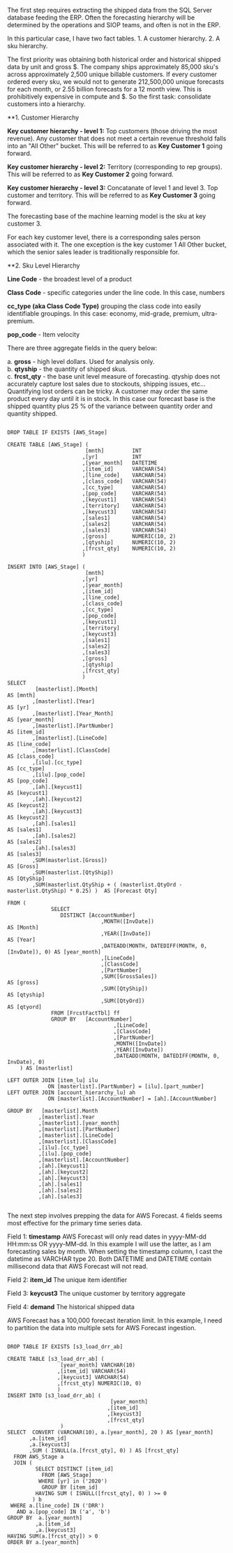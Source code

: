 The first step requires extracting the shipped data from the SQL Server database feeding the ERP.  Often the forecasting hierarchy will be determined by the operations and SIOP teams, and often is not in the ERP.  

In this particular case, I have two fact tables. 1. A customer hierarchy. 2. A sku hierarchy.

  The first priority was obtaining both historical order and historical shipped data by unit and gross $. The company ships approximately 85,000 sku's across approximately 2,500 unique billable customers. If every customer ordered every sku, we would not to generate 212,500,000 unique forecasts for each month, or 2.55 billion forecasts for a 12 month view. This is prohibitively expensive in compute and $.  So the first task: consolidate customers into a hierarchy.  
  
 **1. Customer Hierarchy  
 
 **Key customer hierarchy - level 1:** Top customers (those driving the most revenue). Any customer that does not meet a certain revenue threshold falls into an "All Other" bucket. This will be referred to as **Key Customer 1** going forward.
  
 **Key customer hierarchy - level 2:** Territory (corresponding to rep groups). This will be referred to as **Key Customer 2** going forward.
  
 **Key customer hierarchy - level 3:** Concatanate of level 1 and level 3. Top customer and territory. This will be referred to as **Key Customer 3** going forward.
 
 The forecasting base of the machine learning model is the sku at key customer 3.
 
 For each key customer level, there is a corresponding sales person associated with it. The one exception is the key customer 1 All Other bucket, which the senior sales leader is traditionally responsible for.

**2. Sku Level Hierarchy

**Line Code** - the broadest level of a product

**Class Code** - specific categories under the line code. In this case, numbers

**cc_type (aka Class Code Type)** grouping the class code into easily identifiable groupings. In this case: economy, mid-grade, premium, ultra-premium.  
  
**pop_code** - Item velocity

There are three aggregate fields in the query below:
  
  a. **gross** - high level dollars. Used for analysis only.  
  b. **qtyship** - the quantity of shipped skus.  
  c. **frcst_qty** - the base unit level measure of forecasting. qtyship does not accurately capture lost sales due to stockouts, shipping issues, etc... Quantifying lost orders can be tricky. A customer may order the same product every day until it is in stock. In this case our forecast base is the shipped quantity plus 25 % of the variance between quantity order and quantity shipped. 

```

DROP TABLE IF EXISTS [AWS_Stage]

CREATE TABLE [AWS_Stage] (
						 [mnth]         INT
						,[yr]           INT
						,[year_month]   DATETIME
						,[item_id]      VARCHAR(54)
						,[line_code]    VARCHAR(54)
						,[class_code]   VARCHAR(54)
						,[cc_type]      VARCHAR(54)
						,[pop_code]     VARCHAR(54)
						,[keycust1]     VARCHAR(54)
						,[territory]    VARCHAR(54)
						,[keycust3]     VARCHAR(54)
						,[sales1]       VARCHAR(54)
						,[sales2]       VARCHAR(54)
						,[sales3]       VARCHAR(54)
						,[gross]        NUMERIC(10, 2)
						,[qtyship]      NUMERIC(10, 2)
						,[frcst_qty]    NUMERIC(10, 2)
						) 
						
INSERT INTO [AWS_Stage] (
						 [mnth]
						,[yr]
						,[year_month]
						,[item_id]
						,[line_code]
						,[class_code]
						,[cc_type]
						,[pop_code]
						,[keycust1]
						,[territory]
						,[keycust3]
						,[sales1]
						,[sales2]
						,[sales3]
						,[gross]
						,[qtyship]
						,[frcst_qty]
						)
SELECT 
         [masterlist].[Month]                                                           AS [mnth]
        ,[masterlist].[Year]                                                            AS [yr]	
        ,[masterlist].[Year_Month]                                                      AS [year_month]
        ,[masterlist].[PartNumber]                                                      AS [item_id]
        ,[masterlist].[LineCode]                                                        AS [line_code]
        ,[masterlist].[ClassCode]                                                       AS [class_code]
        ,[ilu].[cc_type]                                                                AS [cc_type]
        ,[ilu].[pop_code]                                                               AS [pop_code]
        ,[ah].[keycust1]                                                                AS [keycust1]
        ,[ah].[keycust2]                                                                AS [keycust2]
        ,[ah].[keycust3]                                                                AS [keycust2]
        ,[ah].[sales1]                                                                  AS [sales1]
        ,[ah].[sales2]                                                                  AS [sales2]
        ,[ah].[sales3]                                                                  AS [sales3]
        ,SUM(masterlist.[Gross])                                                        AS [Gross]
        ,SUM(masterlist.[QtyShip])                                                      AS [QtyShip]
        ,SUM(masterlist.QtyShip + ( (masterlist.QtyOrd - masterlist.QtyShip) * 0.25) )	AS [Forecast Qty]

FROM (
              SELECT 
                 DISTINCT [AccountNumber]
							  ,MONTH([InvDate])                                 AS [Month]
							  ,YEAR([InvDate])                                  AS [Year]
							  ,DATEADD(MONTH, DATEDIFF(MONTH, 0, [InvDate]), 0) AS [year_month]
							  ,[LineCode]
							  ,[ClassCode]
							  ,[PartNumber]
							  ,SUM([GrossSales])                                AS [gross]
							  ,SUM([QtyShip])                                   AS [qtyship]
							  ,SUM([QtyOrd])                                    AS [qtyord]	  
              FROM [FrcstFactTbl] ff
              GROUP BY   [AccountNumber]
					              ,[LineCode]
					              ,[ClassCode]
					              ,[PartNumber]
					              ,MONTH([InvDate])
					              ,YEAR([InvDate])
					              ,DATEADD(MONTH, DATEDIFF(MONTH, 0, InvDate), 0)
	) AS [masterlist]

LEFT OUTER JOIN [item_lu] ilu
             ON [masterlist].[PartNumber] = [ilu].[part_number]
LEFT OUTER JOIN [account_hierarchy_lu] ah
             ON [masterlist].[AccountNumber] = [ah].[AccountNumber]

GROUP BY   [masterlist].Month
          ,[masterlist].Year
          ,[masterlist].[year_month]
          ,[masterlist].[PartNumber]
          ,[masterlist].[LineCode]
          ,[masterlist].[ClassCode]
          ,[ilu].[cc_type]
          ,[ilu].[pop_code]
          ,[masterlist].[AccountNumber]
          ,[ah].[keycust1]
          ,[ah].[keycust2]
          ,[ah].[keycust3]
          ,[ah].[sales1]
          ,[ah].[sales2]
          ,[ah].[sales3]
          
```
The next step involves prepping the data for AWS Forecast. 4 fields seems  most effective for the primary time series data.

Field 1: **timestamp** AWS Forecast will only read dates in yyyy-MM-dd HH:mm:ss OR yyyy-MM-dd. In this example I will use the latter, as I am forecasting sales by month. When setting the timestamp column, I cast the datetime as VARCHAR type 20. Both DATETIME and DATETIME contain millisecond data that AWS Forecast will not read.

Field 2: **item_id** The unique item identifier

Field 3: **keycust3** The unique customer by territory aggregate

Field 4: **demand** The historical shipped data

AWS Forecast has a 100,000 forecast iteration limit. In this example, I need to partition the data into multiple sets for AWS Forecast ingestion.

```

DROP TABLE IF EXISTS [s3_load_drr_ab]

CREATE TABLE [s3_load_drr_ab] (
				 [year_month] VARCHAR(10)
				,[item_id] VARCHAR(54)
				,[keycust3] VARCHAR(54)
				,[frcst_qty] NUMERIC(10, 0)
				)
INSERT INTO [s3_load_drr_ab] (
                                 [year_month]
                                ,[item_id]
                                ,[keycust3]
                                ,[frcst_qty]
			     )
SELECT  CONVERT (VARCHAR(10), a.[year_month], 20 ) AS [year_month]
       ,a.[item_id]
       ,a.[keycust3]
       ,SUM ( ISNULL(a.[frcst_qty], 0) ) AS [frcst_qty]
  FROM AWS_Stage a
  JOIN (
	     SELECT DISTINCT [item_id]
	       FROM [AWS_Stage]
	      WHERE [yr] in ('2020')
           GROUP BY [item_id]
         HAVING SUM ( ISNULL([frcst_qty], 0) ) >= 0 
		) b 
 WHERE a.[line_code] IN ('DRR')
   AND a.[pop_code] IN ('a', 'b')
GROUP BY  a.[year_month]
         ,a.[item_id
         ,a.[keycust3]
HAVING SUM(a.[frcst_qty]) > 0
ORDER BY a.[year_month]
```
